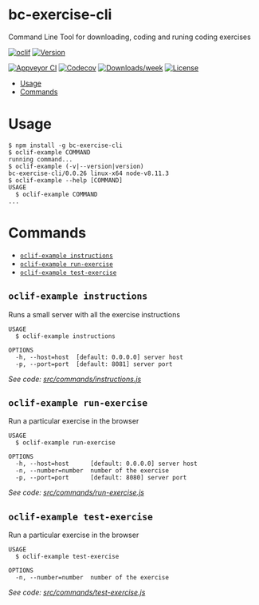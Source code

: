 bc-exercise-cli
===============

Command Line Tool for downloading, coding and runing coding exercises

[![oclif](https://img.shields.io/badge/cli-oclif-brightgreen.svg)](https://oclif.io)
[![Version](https://img.shields.io/npm/v/bc-exercise-cli.svg)](https://npmjs.org/package/bc-exercise-cli)

[![Appveyor CI](https://ci.appveyor.com/api/projects/status/github/alesanchezr/bc-exercise-cli?branch=master&svg=true)](https://ci.appveyor.com/project/alesanchezr/bc-exercise-cli/branch/master)
[![Codecov](https://codecov.io/gh/alesanchezr/bc-exercise-cli/branch/master/graph/badge.svg)](https://codecov.io/gh/alesanchezr/bc-exercise-cli)
[![Downloads/week](https://img.shields.io/npm/dw/bc-exercise-cli.svg)](https://npmjs.org/package/bc-exercise-cli)
[![License](https://img.shields.io/npm/l/bc-exercise-cli.svg)](https://github.com/alesanchezr/bc-exercise-cli/blob/master/package.json)

<!-- toc -->
* [Usage](#usage)
* [Commands](#commands)
<!-- tocstop -->
# Usage
<!-- usage -->
```sh-session
$ npm install -g bc-exercise-cli
$ oclif-example COMMAND
running command...
$ oclif-example (-v|--version|version)
bc-exercise-cli/0.0.26 linux-x64 node-v8.11.3
$ oclif-example --help [COMMAND]
USAGE
  $ oclif-example COMMAND
...
```
<!-- usagestop -->
# Commands
<!-- commands -->
* [`oclif-example instructions`](#oclif-example-instructions)
* [`oclif-example run-exercise`](#oclif-example-run-exercise)
* [`oclif-example test-exercise`](#oclif-example-test-exercise)

## `oclif-example instructions`

Runs a small server with all the exercise instructions

```
USAGE
  $ oclif-example instructions

OPTIONS
  -h, --host=host  [default: 0.0.0.0] server host
  -p, --port=port  [default: 8081] server port
```

_See code: [src/commands/instructions.js](https://github.com/alesanchezr/bc-exercise-cli/blob/v0.0.26/src/commands/instructions.js)_

## `oclif-example run-exercise`

Run a particular exercise in the browser

```
USAGE
  $ oclif-example run-exercise

OPTIONS
  -h, --host=host      [default: 0.0.0.0] server host
  -n, --number=number  number of the exercise
  -p, --port=port      [default: 8080] server port
```

_See code: [src/commands/run-exercise.js](https://github.com/alesanchezr/bc-exercise-cli/blob/v0.0.26/src/commands/run-exercise.js)_

## `oclif-example test-exercise`

Run a particular exercise in the browser

```
USAGE
  $ oclif-example test-exercise

OPTIONS
  -n, --number=number  number of the exercise
```

_See code: [src/commands/test-exercise.js](https://github.com/alesanchezr/bc-exercise-cli/blob/v0.0.26/src/commands/test-exercise.js)_
<!-- commandsstop -->
